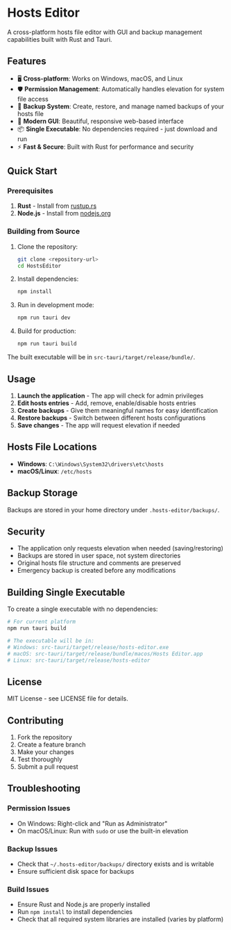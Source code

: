 # Hosts Editor

A cross-platform hosts file editor with GUI and backup management capabilities built with Rust and Tauri.

## Features

- 🖥️ **Cross-platform**: Works on Windows, macOS, and Linux
- 🛡️ **Permission Management**: Automatically handles elevation for system file access
- 💾 **Backup System**: Create, restore, and manage named backups of your hosts file
- 🎨 **Modern GUI**: Beautiful, responsive web-based interface
- 📦 **Single Executable**: No dependencies required - just download and run
- ⚡ **Fast & Secure**: Built with Rust for performance and security

## Quick Start

### Prerequisites

1. **Rust** - Install from [rustup.rs](https://rustup.rs/)
2. **Node.js** - Install from [nodejs.org](https://nodejs.org/)

### Building from Source

1. Clone the repository:
   ```bash
   git clone <repository-url>
   cd HostsEditor
   ```

2. Install dependencies:
   ```bash
   npm install
   ```

3. Run in development mode:
   ```bash
   npm run tauri dev
   ```

4. Build for production:
   ```bash
   npm run tauri build
   ```

The built executable will be in `src-tauri/target/release/bundle/`.

## Usage

1. **Launch the application** - The app will check for admin privileges
2. **Edit hosts entries** - Add, remove, enable/disable hosts entries
3. **Create backups** - Give them meaningful names for easy identification
4. **Restore backups** - Switch between different hosts configurations
5. **Save changes** - The app will request elevation if needed

## Hosts File Locations

- **Windows**: `C:\Windows\System32\drivers\etc\hosts`
- **macOS/Linux**: `/etc/hosts`

## Backup Storage

Backups are stored in your home directory under `.hosts-editor/backups/`.

## Security

- The application only requests elevation when needed (saving/restoring)
- Backups are stored in user space, not system directories
- Original hosts file structure and comments are preserved
- Emergency backup is created before any modifications

## Building Single Executable

To create a single executable with no dependencies:

```bash
# For current platform
npm run tauri build

# The executable will be in:
# Windows: src-tauri/target/release/hosts-editor.exe
# macOS: src-tauri/target/release/bundle/macos/Hosts Editor.app
# Linux: src-tauri/target/release/hosts-editor
```

## License

MIT License - see LICENSE file for details.

## Contributing

1. Fork the repository
2. Create a feature branch
3. Make your changes
4. Test thoroughly
5. Submit a pull request

## Troubleshooting

### Permission Issues
- On Windows: Right-click and "Run as Administrator"
- On macOS/Linux: Run with `sudo` or use the built-in elevation

### Backup Issues
- Check that `~/.hosts-editor/backups/` directory exists and is writable
- Ensure sufficient disk space for backups

### Build Issues
- Ensure Rust and Node.js are properly installed
- Run `npm install` to install dependencies
- Check that all required system libraries are installed (varies by platform)